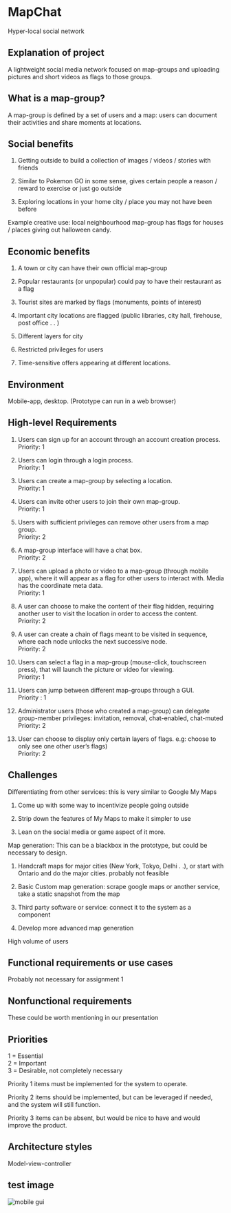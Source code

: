 # MapChat
Hyper-local social network

## Explanation of project

A lightweight social media network focused on map-groups and uploading pictures and short videos as flags to those groups. 

## What is a map-group?

A map-group is defined by a set of users and a map: users can document their activities and share moments at locations. 

## Social benefits

1. Getting outside to build a collection of images / videos / stories with friends

2. Similar to Pokemon GO in some sense, gives certain people a reason / reward to exercise or just go outside

3. Exploring locations in your home city / place you may not have been before

Example creative use: local neighbourhood map-group has flags for houses / places giving out halloween candy.

## Economic benefits

1. A town or city can have their own official map-group

2. Popular restaurants (or unpopular) could pay to have their restaurant as a flag

3. Tourist sites are marked by flags (monuments, points of interest)

4. Important city locations are flagged (public libraries, city hall, firehouse, post office . . )

5. Different layers for city

6. Restricted privileges for users

7. Time-sensitive offers appearing at different locations. 

## Environment

Mobile-app, desktop. (Prototype can run in a web browser)

## High-level Requirements


1. Users can sign up for an account through an account creation process.\
Priority: 1

2. Users can login through a login process.\
Priority: 1

3. Users can create a map-group by selecting a location.\
Priority: 1

4. Users can invite other users to join their own map-group.\
Priority: 1

5. Users with sufficient privileges can remove other users from a map group.\
Priority: 2

6. A map-group interface will have a chat box.\
Priority: 2

7. Users can upload a photo or video to a map-group (through mobile app), where it will appear as a flag for other users to interact with. Media has the coordinate meta data.\
Priority: 1

8. A user can choose to make the content of their flag hidden, requiring another user to visit the location in order to access the content.\
Priority: 2

9. A user can create a chain of flags meant to be visited in sequence, where each node unlocks the next successive node.\
Priority: 2

10. Users can select a flag in a map-group (mouse-click, touchscreen press), that will launch the picture or video for viewing.\
Priority: 1

11. Users can jump between different map-groups through a GUI.\
Priority : 1

12. Administrator users (those who created a map-group) can delegate group-member privileges: invitation, removal, chat-enabled, chat-muted\
Priority: 2

13. User can choose to display only certain layers of flags. e.g: choose to only see one other user’s flags)\
Priority: 2

## Challenges 

Differentiating from other services: this is very similar to Google My Maps

1. Come up with some way to incentivize people going outside

2. Strip down the features of My Maps to make it simpler to use

3. Lean on the social media or game aspect of it more.  

Map generation: This can be a blackbox in the prototype, but could be necessary to design.

1. Handcraft maps for major cities (New York, Tokyo, Delhi . .), or start with Ontario and do the major cities. probably not feasible

2. Basic Custom map generation: scrape google maps or another service, take a static snapshot from the map

3. Third party software or service: connect it to the system as a component

4. Develop more advanced map generation

High volume of users

## Functional requirements or use cases

Probably not necessary for assignment 1

## Nonfunctional requirements

These could be worth mentioning in our presentation

## Priorities

1 = Essential\
2 = Important\
3 = Desirable, not completely necessary

Priority 1 items must be implemented for the system to operate.

Priority 2 items should be implemented, but can be leveraged if needed, and the system will still function.

Priority 3 items can be absent, but would be nice to have and would improve the product.

## Architecture styles

Model-view-controller

## test image

![mobile gui](https://github.com/chrisboyd/MapChat/blob/master/mapchat_example_mobile.jpg)



